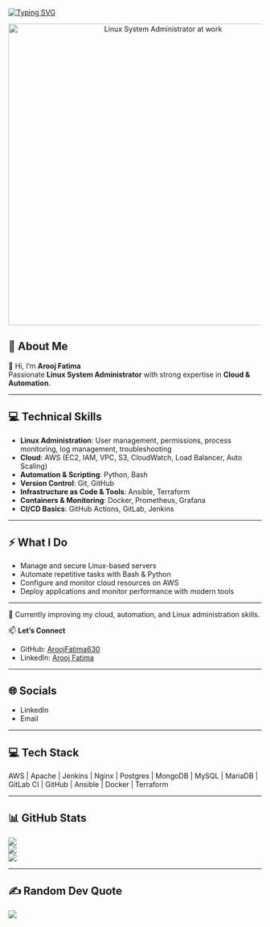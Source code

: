 [![Typing SVG](https://readme-typing-svg.herokuapp.com?color=%23F7F7F7&size=25&center=true&vCenter=true&width=500&lines=Linux+System+Administrator)](https://git.io/typing-svg)
<p align="center">
  <img src="https://img.freepik.com/premium-vector/woman-working-laptop-with-cup-coffee_118813-17126.jpg" 
       alt="Linux System Administrator at work" width="600"/>
</p>





## 💫 About Me
👋 Hi, I’m **Arooj Fatima**  
Passionate **Linux System Administrator** with strong expertise in **Cloud & Automation**.

---

## 💻 Technical Skills
- **Linux Administration**: User management, permissions, process monitoring, log management, troubleshooting  
- **Cloud**: AWS (EC2, IAM, VPC, S3, CloudWatch, Load Balancer, Auto Scaling)  
- **Automation & Scripting**: Python, Bash  
- **Version Control**: Git, GitHub  
- **Infrastructure as Code & Tools**: Ansible, Terraform  
- **Containers & Monitoring**: Docker, Prometheus, Grafana  
- **CI/CD Basics**: GitHub Actions, GitLab, Jenkins  

---

## ⚡ What I Do
- Manage and secure Linux-based servers  
- Automate repetitive tasks with Bash & Python  
- Configure and monitor cloud resources on AWS  
- Deploy applications and monitor performance with modern tools  

---

🌱 Currently improving my cloud, automation, and Linux administration skills.  

📫 **Let’s Connect**  
- GitHub: [AroojFatima630](https://github.com/AroojFatima630)  
- LinkedIn: [Arooj Fatima](https://www.linkedin.com/in/arooj-fatima-7133aa2b2)  

---

## 🌐 Socials
- LinkedIn  
- Email  

---

## 💻 Tech Stack
AWS | Apache | Jenkins | Nginx | Postgres | MongoDB | MySQL | MariaDB |  
GitLab CI | GitHub | Ansible | Docker | Terraform  

---

## 📊 GitHub Stats
![](https://github-readme-stats.vercel.app/api?username=AroojFatima630&theme=radical&hide_border=false&include_all_commits=false&count_private=false)  
![](https://github-readme-streak-stats.herokuapp.com/?user=AroojFatima630&theme=radical&hide_border=false)  
![](https://github-readme-stats.vercel.app/api/top-langs/?username=AroojFatima630&theme=radical&hide_border=false&layout=compact)  

---

## ✍️ Random Dev Quote
![](https://quotes-github-readme.vercel.app/api?type=horizontal&theme=radical)  
